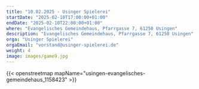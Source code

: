 ```yaml
---
title: "10.02.2025 - Usinger Spielerei"
startDate: "2025-02-10T17:00:00+01:00"
endDate: "2025-02-10T22:00:00+01:00"
where: "Evangelisches Gemeindehaus, Pfarrgasse 7, 61250 Usingen"
description: "Evangelisches Gemeindehaus, Pfarrgasse 7, 61250 Usingen"
orga: "Usinger Spielerei"
orgaEmail: "vorstand@usinger-spielerei.de"
weight: 4
image: images/game9.jpg
---
```

{{< openstreetmap mapName="usingen-evangelisches-gemeindehaus_1158423" >}}
